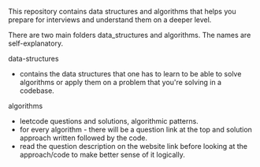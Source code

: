 This repository contains data structures and algorithms that helps you prepare for interviews and understand them on a deeper level.

There are two main folders data_structures and algorithms. The names are self-explanatory.

data-structures
- contains the data structures that one has to learn to be able to solve algorithms or apply them on a problem that you're solving in a codebase.

algorithms
- leetcode questions and solutions, algorithmic patterns.
- for every algorithm - there will be a question link at the top and solution approach written followed by the code.
- read the question description on the website link before looking at the approach/code to make better sense of it logically.